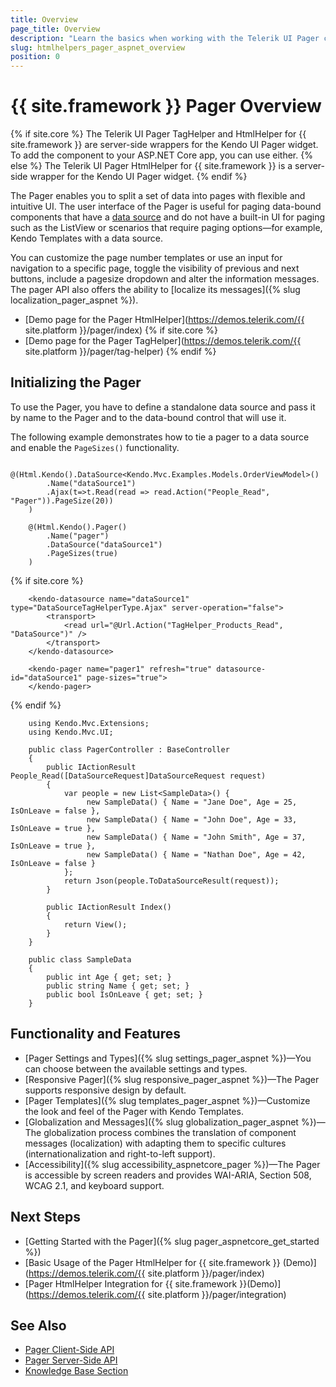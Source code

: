 ```yaml
---
title: Overview
page_title: Overview
description: "Learn the basics when working with the Telerik UI Pager component for {{ site.framework }}."
slug: htmlhelpers_pager_aspnet_overview
position: 0
---
```


# {{ site.framework }} Pager Overview

{% if site.core %}
The Telerik UI Pager TagHelper and HtmlHelper for {{ site.framework }} are server-side wrappers for the Kendo UI Pager widget. To add the component to your ASP.NET Core app, you can use either.
{% else %}
The Telerik UI Pager HtmlHelper for {{ site.framework }} is a server-side wrapper for the Kendo UI Pager widget.
{% endif %}

The Pager enables you to split a set of data into pages with flexible and intuitive UI. The user interface of the Pager is useful for paging data-bound components that have a [data source](/api/datasource) and do not have a built-in UI for paging such as the ListView or scenarios that require  paging options&mdash;for example, Kendo Templates with a data source.

 You can customize the page number templates or use an input for navigation to a specific page, toggle the visibility of previous and next buttons, include a pagesize dropdown and alter the information messages. The pager API also offers the ability to [localize its messages]({% slug localization_pager_aspnet %}).

* [Demo page for the Pager HtmlHelper](https://demos.telerik.com/{{ site.platform }}/pager/index)
{% if site.core %}
* [Demo page for the Pager TagHelper](https://demos.telerik.com/{{ site.platform }}/pager/tag-helper) 
{% endif %}

## Initializing the Pager

To use the Pager, you have to define a standalone data source and pass it by name to the Pager and to the data-bound control that will use it.

The following example demonstrates how to tie a pager to a data source and enable the `PageSizes()` functionality.

```HtmlHelper
    @(Html.Kendo().DataSource<Kendo.Mvc.Examples.Models.OrderViewModel>()
        .Name("dataSource1")
        .Ajax(t=>t.Read(read => read.Action("People_Read", "Pager")).PageSize(20))
    )

    @(Html.Kendo().Pager()
        .Name("pager")
        .DataSource("dataSource1")
        .PageSizes(true)
    )
```
{% if site.core %}
```TagHelper
    <kendo-datasource name="dataSource1" type="DataSourceTagHelperType.Ajax" server-operation="false">
        <transport>
            <read url="@Url.Action("TagHelper_Products_Read", "DataSource")" />
        </transport>
    </kendo-datasource>

    <kendo-pager name="pager1" refresh="true" datasource-id="dataSource1" page-sizes="true">
    </kendo-pager>
```
{% endif %}
```Controller
    using Kendo.Mvc.Extensions;
    using Kendo.Mvc.UI;

    public class PagerController : BaseController
    {
        public IActionResult People_Read([DataSourceRequest]DataSourceRequest request)
        {
            var people = new List<SampleData>() {
                 new SampleData() { Name = "Jane Doe", Age = 25, IsOnLeave = false },
                 new SampleData() { Name = "John Doe", Age = 33, IsOnLeave = true },
                 new SampleData() { Name = "John Smith", Age = 37, IsOnLeave = true },
                 new SampleData() { Name = "Nathan Doe", Age = 42, IsOnLeave = false }
            };
            return Json(people.ToDataSourceResult(request));
        }

        public IActionResult Index()
        {
            return View();
        }
    }
```
```Model
    public class SampleData
    {
        public int Age { get; set; }
        public string Name { get; set; }
        public bool IsOnLeave { get; set; }
    }
```

## Functionality and Features

* [Pager Settings and Types]({% slug settings_pager_aspnet %})—You can choose between the available settings and types.
* [Responsive Pager]({% slug responsive_pager_aspnet  %})—The Pager supports responsive design by default. 
* [Pager Templates]({% slug templates_pager_aspnet %})—Customize the look and feel of the Pager with Kendo Templates.
* [Globalization and Messages]({% slug globalization_pager_aspnet %})—The globalization process combines the translation of component messages (localization) with adapting them to specific cultures (internationalization and right-to-left support).
* [Accessibility]({% slug accessibility_aspnetcore_pager %})—The Pager is accessible by screen readers and provides WAI-ARIA, Section 508, WCAG 2.1, and keyboard support.


## Next Steps

* [Getting Started with the Pager]({% slug pager_aspnetcore_get_started %})
* [Basic Usage of the Pager HtmlHelper for {{ site.framework }} (Demo)](https://demos.telerik.com/{{ site.platform }}/pager/index)
* [Pager HtmlHelper Integration for {{ site.framework }}(Demo)](https://demos.telerik.com/{{ site.platform }}/pager/integration)

## See Also

* [Pager Client-Side API](https://docs.telerik.com/kendo-ui/api/javascript/ui/pager)
* [Pager Server-Side API](/api/pager)
* [Knowledge Base Section](/knowledge-base)